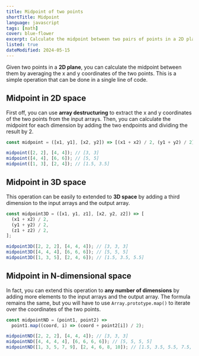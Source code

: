 ```yaml
---
title: Midpoint of two points
shortTitle: Midpoint
language: javascript
tags: [math]
cover: blue-flower
excerpt: Calculate the midpoint between two pairs of points in a 2D plane, and beyond.
listed: true
dateModified: 2024-05-15
---
```


Given two points in a **2D plane**, you can calculate the midpoint between them by averaging the x and y coordinates of the two points. This is a simple operation that can be done in a single line of code.

## Midpoint in 2D space

First off, you can use **array destructuring** to extract the x and y coordinates of the two points from the input arrays. Then, you can calculate the midpoint for each dimension by adding the two endpoints and dividing the result by 2.


```js
const midpoint = ([x1, y1], [x2, y2]) => [(x1 + x2) / 2, (y1 + y2) / 2];

midpoint([2, 2], [4, 4]); // [3, 3]
midpoint([4, 4], [6, 6]); // [5, 5]
midpoint([1, 3], [2, 4]); // [1.5, 3.5]
```

## Midpoint in 3D space

This operation can be easily to extended to **3D space** by adding a third dimension to the input arrays and the output array.

```js
const midpoint3D = ([x1, y1, z1], [x2, y2, z2]) => [
  (x1 + x2) / 2,
  (y1 + y2) / 2,
  (z1 + z2) / 2,
];

midpoint3D([2, 2, 2], [4, 4, 4]); // [3, 3, 3]
midpoint3D([4, 4, 4], [6, 6, 6]); // [5, 5, 5]
midpoint3D([1, 3, 5], [2, 4, 6]); // [1.5, 3.5, 5.5]
```

## Midpoint in N-dimensional space

In fact, you can extend this operation to **any number of dimensions** by adding more elements to the input arrays and the output array. The formula remains the same, but you will have to use `Array.prototype.map()` to iterate over the coordinates of the two points.

```js
const midpointND = (point1, point2) =>
  point1.map((coord, i) => (coord + point2[i]) / 2);

midpointND([2, 2, 2], [4, 4, 4]); // [3, 3, 3]
midpointND([4, 4, 4, 4], [6, 6, 6, 6]); // [5, 5, 5, 5]
midpointND([1, 3, 5, 7, 9], [2, 4, 6, 8, 10]); // [1.5, 3.5, 5.5, 7.5, 9.5]
```
